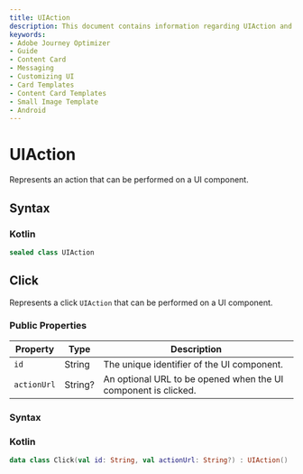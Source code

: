 ```yaml
---
title: UIAction
description: This document contains information regarding UIAction and its action types.
keywords:
- Adobe Journey Optimizer
- Guide
- Content Card
- Messaging
- Customizing UI
- Card Templates
- Content Card Templates
- Small Image Template
- Android
---
```


# UIAction

Represents an action that can be performed on a UI component.

## Syntax

<CodeBlock slots="heading, code" repeat="1" languages="Kotlin" />

### Kotlin

``` kotlin
sealed class UIAction
```

## Click

Represents a click `UIAction` that can be performed on a UI component.

### Public Properties

| Property    | Type    | Description                                                  |
| ----------- | ------- | ------------------------------------------------------------ |
| `id`        | String  | The unique identifier of the UI component.                   |
| `actionUrl` | String? | An optional URL to be opened when the UI component is clicked. |

### Syntax

<CodeBlock slots="heading, code" repeat="1" languages="Kotlin" />

### Kotlin

``` kotlin
data class Click(val id: String, val actionUrl: String?) : UIAction()
```

